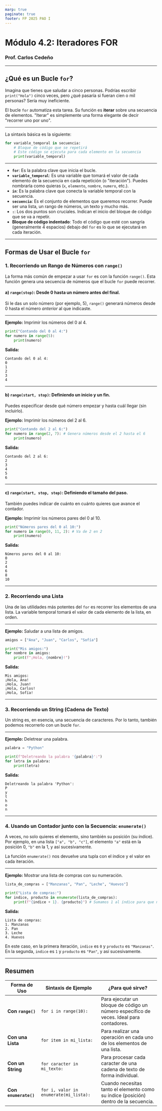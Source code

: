 ```yaml
---
marp: true
paginate: true
footer: FP 2025 PAO I
---
```


# Módulo 4.2: Iteradores FOR
### Prof. Carlos Cedeño

---

## ¿Qué es un Bucle `for`?

Imagina que tienes que saludar a cinco personas. Podrías escribir `print("Hola")` cinco veces, pero ¿qué pasaría si fueran cien o mil personas? Sería muy ineficiente.

El bucle `for` automatiza esta tarea. Su función es **iterar** sobre una secuencia de elementos. "Iterar" es simplemente una forma elegante de decir "recorrer uno por uno".

---

La sintaxis básica es la siguiente:

```python
for variable_temporal in secuencia:
    # Bloque de código que se repetirá
    # Este código se ejecuta para cada elemento en la secuencia
    print(variable_temporal)
```

---

  - **`for`**: Es la palabra clave que inicia el bucle.
  - **`variable_temporal`**: Es una variable que tomará el valor de cada elemento de la secuencia en cada repetición (o "iteración"). Puedes nombrarla como quieras (`x`, `elemento`, `nombre`, `numero`, etc.).
  - **`in`**: Es la palabra clave que conecta la variable temporal con la secuencia.
  - **`secuencia`**: Es el conjunto de elementos que queremos recorrer. Puede ser una lista, un rango de números, un texto y mucho más.
  - **`:`**: Los dos puntos son cruciales. Indican el inicio del bloque de código que se va a repetir.
  - **Bloque de código indentado**: Todo el código que esté con sangría (generalmente 4 espacios) debajo del `for` es lo que se ejecutará en cada iteración.

---

## Formas de Usar el Bucle `for`


### 1\. Recorriendo un Rango de Números con `range()`

La forma más común de empezar a usar `for` es con la función `range()`. Esta función genera una secuencia de números que el bucle `for` puede recorrer.

#### a) `range(stop)`: Desde 0 hasta un número antes del final.

Si le das un solo número (por ejemplo, 5), `range()` generará números desde 0 hasta el número *anterior* al que indicaste.

---

**Ejemplo:** Imprimir los números del 0 al 4.

```python
print("Contando del 0 al 4:")
for numero in range(5):
    print(numero)
```

**Salida:**

```
Contando del 0 al 4:
0
1
2
3
4
```

---

#### b) `range(start, stop)`: Definiendo un inicio y un fin.

Puedes especificar desde qué número empezar y hasta cuál llegar (sin incluirlo).

**Ejemplo:** Imprimir los números del 2 al 6.

```python
print("Contando del 2 al 6:")
for numero in range(2, 7): # Genera números desde el 2 hasta el 6
    print(numero)
```

**Salida:**

```
Contando del 2 al 6:
2
3
4
5
6
```

---

#### c) `range(start, stop, step)`: Definiendo el tamaño del paso.

También puedes indicar de cuánto en cuánto quieres que avance el contador.

**Ejemplo:** Imprimir los números pares del 0 al 10.

```python
print("Números pares del 0 al 10:")
for numero in range(0, 11, 2): # Va de 2 en 2
    print(numero)
```

**Salida:**

```
Números pares del 0 al 10:
0
2
4
6
8
10
```

---

### 2\. Recorriendo una Lista

Una de las utilidades más potentes del `for` es recorrer los elementos de una lista. La variable temporal tomará el valor de cada elemento de la lista, en orden.

---

**Ejemplo:** Saludar a una lista de amigos.

```python
amigos = ["Ana", "Juan", "Carlos", "Sofía"]

print("Mis amigos:")
for nombre in amigos:
    print(f"¡Hola, {nombre}!")
```

**Salida:**

```
Mis amigos:
¡Hola, Ana!
¡Hola, Juan!
¡Hola, Carlos!
¡Hola, Sofía!
```

---


### 3\. Recorriendo un String (Cadena de Texto)

Un string es, en esencia, una secuencia de caracteres. Por lo tanto, también podemos recorrerlo con un bucle `for`.

---

**Ejemplo:** Deletrear una palabra.

```python
palabra = "Python"

print(f"Deletreando la palabra '{palabra}':")
for letra in palabra:
    print(letra)
```

**Salida:**

```
Deletreando la palabra 'Python':
P
y
t
h
o
n
```

---

### 4\. Usando un Contador junto con la Secuencia: `enumerate()`

A veces, no solo quieres el elemento, sino también su posición (su índice). Por ejemplo, en una lista `["a", "b", "c"]`, el elemento `"a"` está en la posición 0, `"b"` en la 1, y así sucesivamente.

La función `enumerate()` nos devuelve una tupla con el índice y el valor en cada iteración.


---

**Ejemplo:** Mostrar una lista de compras con su numeración.

```python
lista_de_compras = ["Manzanas", "Pan", "Leche", "Huevos"]

print("Lista de compras:")
for indice, producto in enumerate(lista_de_compras):
    print(f"{indice + 1}. {producto}") # Sumamos 1 al índice para que no empiece en 0
```

**Salida:**

```
Lista de compras:
1. Manzanas
2. Pan
3. Leche
4. Huevos
```

En este caso, en la primera iteración, `indice` es `0` y `producto` es `"Manzanas"`. En la segunda, `indice` es `1` y `producto` es `"Pan"`, y así sucesivamente.

-----

## Resumen

| Forma de Uso | Sintaxis de Ejemplo | ¿Para qué sirve? |
| --- | --- | --- |
| **Con `range()`** | `for i in range(10):` | Para ejecutar un bloque de código un número específico de veces. Ideal para contadores. |
| **Con una Lista** | `for item in mi_lista:` | Para realizar una operación en cada uno de los elementos de una lista. |
| **Con un String** | `for caracter in mi_texto:` | Para procesar cada caracter de una cadena de texto de forma individual. |
| **Con `enumerate()`** | `for i, valor in enumerate(mi_lista):` | Cuando necesitas tanto el elemento como su índice (posición) dentro de la secuencia. |


